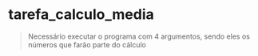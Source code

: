 # tarefa_calculo_media
> Necessário executar o programa com 4 argumentos, sendo eles os números que farão parte do cálculo
